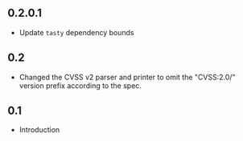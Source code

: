 ## 0.2.0.1

* Update `tasty` dependency bounds

## 0.2

* Changed the CVSS v2 parser and printer to omit the "CVSS:2.0/" version prefix according to the spec.

## 0.1

* Introduction

